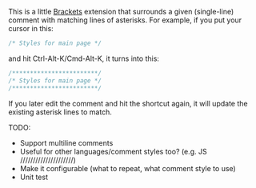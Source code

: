 This is a little [Brackets](https://github.com/adobe/brackets) extension that surrounds a given
(single-line) comment with matching lines of asterisks. For example, if you put your cursor in this:

```css
/* Styles for main page */
```

and hit Ctrl-Alt-K/Cmd-Alt-K, it turns into this:

```css
/************************/
/* Styles for main page */
/************************/
```

If you later edit the comment and hit the shortcut again, it will update the existing asterisk
lines to match.

TODO:
* Support multiline comments
* Useful for other languages/comment styles too? (e.g. JS /////////////////////)
* Make it configurable (what to repeat, what comment style to use)
* Unit test
